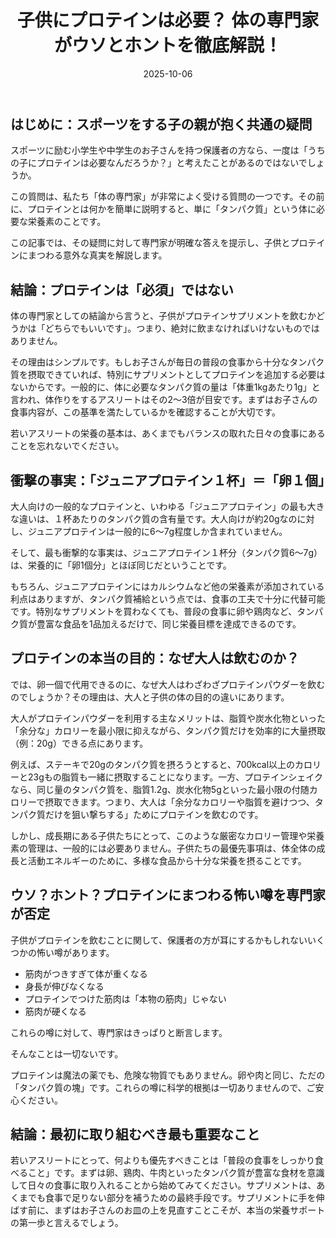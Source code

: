 ﻿---
title: "子供にプロテインは必要？ 体の専門家がウソとホントを徹底解説！"
date: 2025-10-06
tags: [栄養, プロテイン, 子供, スポーツ, 健康]
category: health
image: /ltb-blog/article_images/health/kids-protein.png
description: "スポーツをする子どもにプロテインは必要か――専門家の視点で誤解を解き、食事での対応方法をわかりやすく解説します。"
---

## はじめに：スポーツをする子の親が抱く共通の疑問

スポーツに励む小学生や中学生のお子さんを持つ保護者の方なら、一度は「うちの子にプロテインは必要なんだろうか？」と考えたことがあるのではないでしょうか。

この質問は、私たち「体の専門家」が非常によく受ける質問の一つです。その前に、プロテインとは何かを簡単に説明すると、単に「タンパク質」という体に必要な栄養素のことです。

この記事では、その疑問に対して専門家が明確な答えを提示し、子供とプロテインにまつわる意外な真実を解説します。

## 結論：プロテインは「必須」ではない

体の専門家としての結論から言うと、子供がプロテインサプリメントを飲むかどうかは「どちらでもいいです」。つまり、絶対に飲まなければいけないものではありません。

その理由はシンプルです。もしお子さんが毎日の普段の食事から十分なタンパク質を摂取できていれば、特別にサプリメントとしてプロテインを追加する必要はないからです。一般的に、体に必要なタンパク質の量は「体重1kgあたり1g」と言われ、体作りをするアスリートはその2〜3倍が目安です。まずはお子さんの食事内容が、この基準を満たしているかを確認することが大切です。

若いアスリートの栄養の基本は、あくまでもバランスの取れた日々の食事にあることを忘れないでください。

## 衝撃の事実：「ジュニアプロテイン１杯」＝「卵１個」

大人向けの一般的なプロテインと、いわゆる「ジュニアプロテイン」の最も大きな違いは、１杯あたりのタンパク質の含有量です。大人向けが約20gなのに対し、ジュニアプロテインは一般的に6〜7g程度しか含まれていません。

そして、最も衝撃的な事実は、ジュニアプロテイン１杯分（タンパク質6〜7g）は、栄養的に「卵1個分」とほぼ同じだということです。

もちろん、ジュニアプロテインにはカルシウムなど他の栄養素が添加されている利点はありますが、タンパク質補給という点では、食事の工夫で十分に代替可能です。特別なサプリメントを買わなくても、普段の食事に卵や鶏肉など、タンパク質が豊富な食品を1品加えるだけで、同じ栄養目標を達成できるのです。

## プロテインの本当の目的：なぜ大人は飲むのか？

では、卵一個で代用できるのに、なぜ大人はわざわざプロテインパウダーを飲むのでしょうか？その理由は、大人と子供の体の目的の違いにあります。

大人がプロテインパウダーを利用する主なメリットは、脂質や炭水化物といった「余分な」カロリーを最小限に抑えながら、タンパク質だけを効率的に大量摂取（例：20g）できる点にあります。

例えば、ステーキで20gのタンパク質を摂ろうとすると、700kcal以上のカロリーと23gもの脂質も一緒に摂取することになります。一方、プロテインシェイクなら、同じ量のタンパク質を、脂質1.2g、炭水化物5gといった最小限の付随カロリーで摂取できます。つまり、大人は「余分なカロリーや脂質を避けつつ、タンパク質だけを狙い撃ちする」ためにプロテインを飲むのです。

しかし、成長期にある子供たちにとって、このような厳密なカロリー管理や栄養素の管理は、一般的には必要ありません。子供たちの最優先事項は、体全体の成長と活動エネルギーのために、多様な食品から十分な栄養を摂ることです。

## ウソ？ホント？プロテインにまつわる怖い噂を専門家が否定

子供がプロテインを飲むことに関して、保護者の方が耳にするかもしれないいくつかの怖い噂があります。

- 筋肉がつきすぎて体が重くなる
- 身長が伸びなくなる
- プロテインでつけた筋肉は「本物の筋肉」じゃない
- 筋肉が硬くなる

これらの噂に対して、専門家はきっぱりと断言します。

そんなことは一切ないです。

プロテインは魔法の薬でも、危険な物質でもありません。卵や肉と同じ、ただの「タンパク質の塊」です。これらの噂に科学的根拠は一切ありませんので、ご安心ください。

## 結論：最初に取り組むべき最も重要なこと

若いアスリートにとって、何よりも優先すべきことは「普段の食事をしっかり食べること」です。まずは卵、鶏肉、牛肉といったタンパク質が豊富な食材を意識して日々の食事に取り入れることから始めてみてください。サプリメントは、あくまでも食事で足りない部分を補うための最終手段です。サプリメントに手を伸ばす前に、まずはお子さんのお皿の上を見直すことこそが、本当の栄養サポートの第一歩と言えるでしょう。

